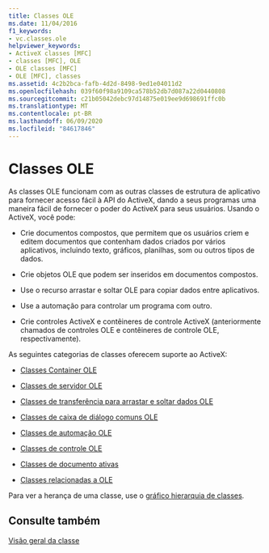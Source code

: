 ```yaml
---
title: Classes OLE
ms.date: 11/04/2016
f1_keywords:
- vc.classes.ole
helpviewer_keywords:
- ActiveX classes [MFC]
- classes [MFC], OLE
- OLE classes [MFC]
- OLE [MFC], classes
ms.assetid: 4c2b2bca-fafb-4d2d-8498-9ed1e04011d2
ms.openlocfilehash: 039f60f98a9109ca578b52db7d087a22d0440808
ms.sourcegitcommit: c21b05042debc97d14875e019ee9d698691ffc0b
ms.translationtype: MT
ms.contentlocale: pt-BR
ms.lasthandoff: 06/09/2020
ms.locfileid: "84617846"
---
```

# <a name="ole-classes"></a>Classes OLE

As classes OLE funcionam com as outras classes de estrutura de aplicativo para fornecer acesso fácil à API do ActiveX, dando a seus programas uma maneira fácil de fornecer o poder do ActiveX para seus usuários. Usando o ActiveX, você pode:

- Crie documentos compostos, que permitem que os usuários criem e editem documentos que contenham dados criados por vários aplicativos, incluindo texto, gráficos, planilhas, som ou outros tipos de dados.

- Crie objetos OLE que podem ser inseridos em documentos compostos.

- Use o recurso arrastar e soltar OLE para copiar dados entre aplicativos.

- Use a automação para controlar um programa com outro.

- Crie controles ActiveX e contêineres de controle ActiveX (anteriormente chamados de controles OLE e contêineres de controle OLE, respectivamente).

As seguintes categorias de classes oferecem suporte ao ActiveX:

- [Classes Container OLE](ole-container-classes.md)

- [Classes de servidor OLE](ole-server-classes.md)

- [Classes de transferência para arrastar e soltar dados OLE](ole-drag-and-drop-and-data-transfer-classes.md)

- [Classes de caixa de diálogo comuns OLE](ole-common-dialog-classes.md)

- [Classes de automação OLE](ole-automation-classes.md)

- [Classes de controle OLE](ole-control-classes.md)

- [Classes de documento ativas](active-document-classes.md)

- [Classes relacionadas a OLE](ole-related-classes.md)

Para ver a herança de uma classe, use o [gráfico hierarquia de classes](hierarchy-chart.md).

## <a name="see-also"></a>Consulte também

[Visão geral da classe](class-library-overview.md)
